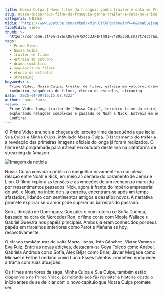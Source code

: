 ```yaml
---
title: Nossa Culpa | Novo filme da franquia ganha trailer e data no Prime Video
slug: nossa-culpa-novo-filme-da-franquia-ganha-trailer-e-data-no-prime-video
categoria: FILMES
midia: 'https://www.youtube.com/embed/xM1nCGtKGPg?showinfo=0&enablejsapi=1'
tipoMidia: video
thumb: >-
  https://cdn.ome.lt/0n-z8asKOwavA7SXcc3JkIktmOI=/480x360/smart/extras/conteudos/omelete_THUMB_-_2025-04-09T112922.065.png
tags:
  - Prime Video
  - Nossa Culpa
  - trailer de filme
  - estreia em outubro
  - drama romântico
  - sequência de filmes
  - elenco de estrelas
  - streaming
keywords: >-
  Prime Video, Nossa Culpa, trailer de filme, estreia em outubro, drama
  romântico, sequência de filmes, elenco de estrelas, streaming
data: '2025-04-09T15:15:08.922Z'
author: Luana Souza
resumo: >-
  Prime Video lança trailer de "Nossa Culpa", terceiro filme da série,
  explorando relações complexas e passado de Noah e Nick. Estreia em outubro.
  Confira!
---
```


O Prime Video anuncia a chegada do terceiro filme da sequência que inclui Sua Culpa e Minha Culpa, intitulado Nossa Culpa. O lançamento do trailer e a revelação das primeiras imagens oficiais do longa já foram realizados. O filme está programado para estrear em outubro deste ano na plataforma de streaming da Amazon.

![Imagem da notícia](https://cdn.ome.lt/blAWjh-ey39WcxfG5OFfM9LfpQ4=/fit-in/837x500/smart/uploads/conteudo/fotos/unnamed_26_MmmLBs2.jpg)

Nossa Culpa convida o público a mergulhar novamente na complexa relação entre Noah e Nick, em meio ao cenário do casamento de Jenna e Lion. O filme explora as tensões e as emoções de um reencontro marcado por ressentimentos passados. Nick, agora à frente do império empresarial do avô, e Noah, no início de sua carreira, encontram-se após um tempo afastados, lidando com sentimentos antigos e desafios novos. A narrativa promete explorar se o amor pode superar as barreiras do passado.

Sob a direção de Dominguez González e com roteiro de Sofía Cuenca, baseado na obra de Mercedes Ron, o filme conta com Nicole Wallace e Gabriel Guevara nos papéis principais. Ambos já eram conhecidos por seus papéis em trabalhos anteriores como Parot e Mañana es hoy, respectivamente.

O elenco também traz de volta Marta Hazas, Iván Sánchez, Victor Varona e Eva Ruiz. Entre as novas adições, destacam-se Goya Toledo como Anabel, Gabriela Andrada como Sofía, Álex Béjar como Briar, Javier Morgade como Michael e Felipe Londoño como Luca. Esses talentos prometem enriquecer a trama com suas atuações.

Os filmes anteriores da saga, Minha Culpa e Sua Culpa, também estão disponíveis no Prime Video, permitindo aos fãs revisitar a história desde o início antes de se deliciar com o novo capítulo que Nossa Culpa promete ser.
